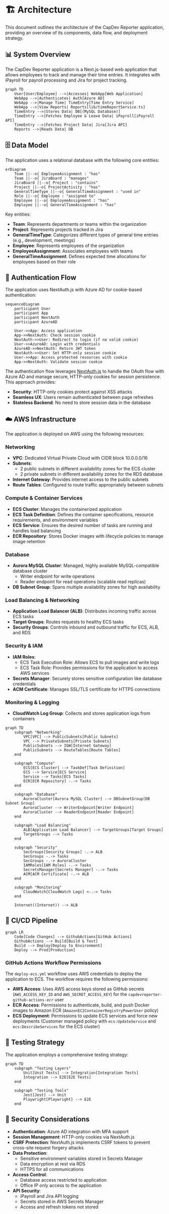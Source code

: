 # 🏗️ Architecture

This document outlines the architecture of the CapDev Reporter application, providing an overview of its components, data flow, and deployment strategy.

## 📊 System Overview

The CapDev Reporter application is a Next.js-based web application that allows employees to track and manage their time entries. It integrates with iPayroll for payroll processing and Jira for project tracking.

```mermaid
graph TD
    User[User/Employee] -->|Accesses| WebApp[Web Application]
    WebApp -->|Authenticates| Auth[Azure AD]
    WebApp -->|Manage Time| TimeEntry[Time Entry Service]
    WebApp -->|View Reports| Reports[lib/timeReportService.ts]
    TimeEntry -->|Stores Data| DB[(MySQL Database)]
    TimeEntry -->|Fetches Employee & Leave Data| iPayroll[iPayroll API]
    TimeEntry -->|Fetches Project Data| Jira[Jira API]
    Reports -->|Reads Data| DB
```

## 🗄️ Data Model

The application uses a relational database with the following core entities:

```mermaid
erDiagram
    Team ||--o{ EmployeeAssignment : "has"
    Team ||--o{ JiraBoard : "manages"
    JiraBoard ||--o{ Project : "contains"
    Project ||--o{ ProjectActivity : "has"
    GeneralTimeType ||--o{ GeneralTimeAssignment : "used in"
    Role ||--o{ Employee : "assigned to"
    Employee ||--o{ EmployeeAssignment : "has"
    Employee ||--o{ GeneralTimeAssignment : "has"
```

Key entities:

- **Team**: Represents departments or teams within the organization
- **Project**: Represents projects tracked in Jira
- **GeneralTimeType**: Categorizes different types of general time entries (e.g., development, meetings)
- **Employee**: Represents employees of the organization
- **EmployeeAssignment**: Associates employees with teams
- **GeneralTimeAssignment**: Defines expected time allocations for employees based on their role

## 🔄 Authentication Flow

The application uses NextAuth.js with Azure AD for cookie-based authentication:

```mermaid
sequenceDiagram
    participant User
    participant App
    participant NextAuth
    participant AzureAD

    User->>App: Access application
    App->>NextAuth: Check session cookie
    NextAuth->>User: Redirect to login (if no valid cookie)
    User->>AzureAD: Login with credentials
    AzureAD->>NextAuth: Return JWT token
    NextAuth->>User: Set HTTP-only session cookie
    User->>App: Access protected resources with cookie
    App->>NextAuth: Validate session cookie
```

The authentication flow leverages [NextAuth.js](https://next-auth.js.org/) to handle the OAuth flow with Azure AD and manage secure, HTTP-only cookies for session persistence. This approach provides:

- **Security**: HTTP-only cookies protect against XSS attacks
- **Seamless UX**: Users remain authenticated between page refreshes
- **Stateless Backend**: No need to store session data in the database

## ☁️ AWS Infrastructure

The application is deployed on AWS using the following resources:

### Networking

- **VPC**: Dedicated Virtual Private Cloud with CIDR block 10.0.0.0/16
- **Subnets**:
  - 2 public subnets in different availability zones for the ECS cluster
  - 2 private subnets in different availability zones for the RDS database
- **Internet Gateway**: Provides internet access to the public subnets
- **Route Tables**: Configured to route traffic appropriately between subnets

### Compute & Container Services

- **ECS Cluster**: Manages the containerized application
- **ECS Task Definition**: Defines the container specifications, resource requirements, and environment variables
- **ECS Service**: Ensures the desired number of tasks are running and handles load balancing
- **ECR Repository**: Stores Docker images with lifecycle policies to manage image retention

### Database

- **Aurora MySQL Cluster**: Managed, highly available MySQL-compatible database cluster
  - Writer endpoint for write operations
  - Reader endpoint for read operations (scalable read replicas)
- **DB Subnet Group**: Spans multiple availability zones for high availability

### Load Balancing & Networking

- **Application Load Balancer (ALB)**: Distributes incoming traffic across ECS tasks
- **Target Groups**: Routes requests to healthy ECS tasks
- **Security Groups**: Controls inbound and outbound traffic for ECS, ALB, and RDS

### Security & IAM

- **IAM Roles**:
  - ECS Task Execution Role: Allows ECS to pull images and write logs
  - ECS Task Role: Provides permissions for the application to access AWS services
- **Secrets Manager**: Securely stores sensitive configuration like database credentials
- **ACM Certificate**: Manages SSL/TLS certificate for HTTPS connections

### Monitoring & Logging

- **CloudWatch Log Group**: Collects and stores application logs from containers

```mermaid
graph TD
    subgraph "Networking"
        VPC[VPC] --> PublicSubnets[Public Subnets]
        VPC --> PrivateSubnets[Private Subnets]
        PublicSubnets --> IGW[Internet Gateway]
        PublicSubnets --> RouteTables[Route Tables]
    end

    subgraph "Compute"
        ECS[ECS Cluster] --> TaskDef[Task Definition]
        ECS --> Service[ECS Service]
        Service --> Tasks[ECS Tasks]
        ECR[ECR Repository] -.-> Tasks
    end

    subgraph "Database"
        AuroraCluster[Aurora MySQL Cluster] --> DBSubnetGroup[DB Subnet Group]
        AuroraCluster --> WriterEndpoint[Writer Endpoint]
        AuroraCluster --> ReaderEndpoint[Reader Endpoint]
    end

    subgraph "Load Balancing"
        ALB[Application Load Balancer] --> TargetGroups[Target Groups]
        TargetGroups --> Tasks
    end

    subgraph "Security"
        SecGroups[Security Groups] -.-> ALB
        SecGroups -.-> Tasks
        SecGroups -.-> AuroraCluster
        IAMRoles[IAM Roles] -.-> Tasks
        SecretsManager[Secrets Manager] -.-> Tasks
        ACM[ACM Certificate] -.-> ALB
    end

    subgraph "Monitoring"
        CloudWatch[CloudWatch Logs] <-.-> Tasks
    end

    Internet((Internet)) --> ALB
```

## 🔄 CI/CD Pipeline

```mermaid
graph LR
    Code[Code Changes] --> GithubActions[GitHub Actions]
    GithubActions --> Build[Build & Test]
    Build --> Deploy[Deploy to Environment]
    Deploy --> Prod[Production]
```

### GitHub Actions Workflow Permissions

The `deploy-ecs.yml` workflow uses AWS credentials to deploy the application to ECS. The workflow requires the following permissions:

- **AWS Access**: Uses AWS access keys stored as GitHub secrets (`AWS_ACCESS_KEY_ID` and `AWS_SECRET_ACCESS_KEY`) for the `capdevreporter-github-actions-ecr` user
- **ECR Access**: Permissions to authenticate, build, and push Docker images to Amazon ECR (`AmazonEC2ContainerRegistryPowerUser` policy)
- **ECS Deployment**: Permissions to update ECS services and force new deployments (Customer managed policy with `ecs:UpdateService` and `ecs:DescribeServices` for the ECS cluster)

## 🧪 Testing Strategy

The application employs a comprehensive testing strategy:

```mermaid
graph TD
    subgraph "Testing Layers"
        Unit[Unit Tests] --> Integration[Integration Tests]
        Integration --> E2E[E2E Tests]
    end

    subgraph "Testing Tools"
        Jest[Jest] --> Unit
        Playwright[Playwright] --> E2E
    end
```

## 🔐 Security Considerations

- **Authentication**: Azure AD integration with MFA support
- **Session Management**: HTTP-only cookies via NextAuth.js
- **CSRF Protection**: NextAuth.js implements CSRF tokens to prevent cross-site request forgery attacks
- **Data Protection**:
  - Sensitive environment variables stored in Secrets Manager
  - Data encryption at rest via RDS
  - HTTPS for all communications
- **Access Control**:
  - Database access restricted to application
  - Office IP only access to the application
- **API Security**:
  - iPayroll and Jira API logging
  - Secrets stored in AWS Secrets Manager
  - Access and refresh tokens not stored

